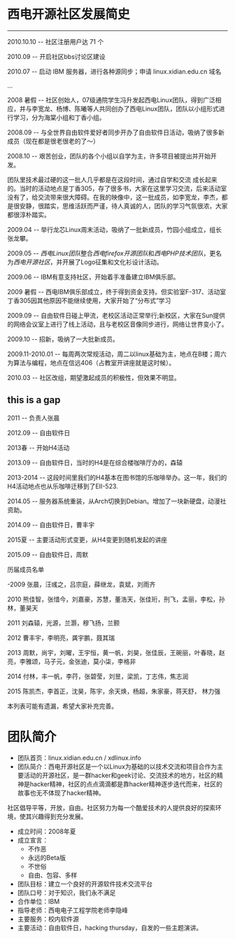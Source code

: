 # 西电开源社区发展简史
---

2010.10.10 -- 社区注册用户达 71 个

2010.09    -- 开启社区bbs讨论区建设

2010.07    -- 启动 IBM 服务器，进行各种源同步；申请 linux.xidian.edu.cn 域名

...

2008 暑假  -- 社区创始人，07级通院学生冯升发起西电Linux团队，得到广泛相应，并与李宽龙、杨博、陈曦等人共同创办了西电Linux团队，团队以小组形式进行学习，分为海棠小组和丁香小组。

2008.09    -- 与全世界自由软件爱好者同步开办了自由软件日活动，吸纳了很多新成员（现在都是很老很老的了～）

2008.10    -- 艰苦创业，团队的各个小组以自学为主，许多项目被提出并开始开发。

团队里技术最过硬的这一批人几乎都是在这段时间，通过自学和交流 成长起来的。当时的活动地点是丁香305，存了很多书，大家在这里学习交流，后来活动室没有了，给交流带来很大障碍。在我的映像中，这一批成员，如李宽龙，李杰，都是很安静，很踏实，思维活跃而严谨，待人真诚的人，团队的学习气氛很浓，大家都很淳朴踏实。


2009.04    -- 举行龙芯Linux周末活动，吸纳了一批新成员，竹园小组成立，组长张龙攀。

2009.05    -- *西电Linux团队*整合*西电firefox开源团队*和*西电PHP技术团队*，更名为*西电开源社区*，并开展了Logo征集和文化衫设计活动。

2009.06    -- IBM有意支持社区，开始着手准备建立IBM俱乐部。

2009 暑假  -- 西电IBM俱乐部成立，终于得到资金支持。但实验室F-317、活动室丁香305因其他原因不能继续使用，大家开始了“分布式”学习

2009.09    -- 自由软件日碰上甲流，老校区活动正常举行;新校区，大家在Sun提供的网络会议室上进行了线上活动，且与老校区音像同步进行，网络让世界变小了。

2009.10    -- 招新，吸纳了一大批新成员。

2009.11-2010.01  -- 每周两次常规活动，周二以linux基础为主，地点在B楼；周六为算法与编程，地点在信远406（占教室开讲座就是这时候）。

2010.03    -- 社区改组，期望激起成员的积极性，但效果不明显。

## this is a gap

2011       --  负责人张晨

2012.09    -- 自由软件日

2013春     -- 开始H4活动

2013.09    -- 自由软件日，当时的H4是在综合楼咖啡厅办的，森辕

2013-2014  -- 这段时间里我们的H4基本在图书馆的乐咖啡举办。这一年，我们的H4活动地点也从乐咖啡迁移到了EII-523.

2014.05    -- 服务器系统重装，从Arch切换到Debian。增加了一块新硬盘，动漫社资助。

2014.09    -- 自由软件日，曹丰宇

2015夏  -- 主要活动形式变更，从H4变更到随机发起的讲座

2015.09    -- 自由软件日，周默

历届成员名单

-2009 张晨，汪彧之，吕宗庭，薛继龙，袁斌，刘雨齐
	
2010 熊佳智，张惜今，刘嘉豪，苏慧，董浩天，张佳珩，刑飞，孟丽，李松，孙林，董昊天

2011 刘森辕，光源，兰灏，穆飞扬，兰颢

2012 曹丰宇，李明亮，龚宇鹏，聂其瑞

2013 周默，尚宇，刘曜，王宇恒，黄一帆，刘昊，张佳辰，王碗丽，叶春晓，赵亮，李雅颂，马子元，金张迪，莫小柒，李格非

2014 付林，丰一帆，李荇，张碧莹，刘昱，梁凯，丁志伟，焦志润

2015 陈凯杰，李首正，沈昊，陈宇，余天焕，杨超，朱家豪，蒋天舒， 林力强

本列表可能有遗漏，希望大家补充完善。

# 团队简介

* 团队首页：linux.xidian.edu.cn / xdlinux.info
* 团队简介：西电开源社区是一个以Linux为基础的以技术交流和项目合作为主要活动的开源社区，是一群hacker和geek讨论、交流技术的地方，社区的精神是hacker精神，社区的点点滴滴都是靠hacker精神逐步迭代而来，社区的故事也无不体现了hacker精神。

社区倡导平等，开放，自由。社区努力为每一个酷爱技术的人提供良好的探索环境，使其兴趣得到充分发展。

* 成立时间：2008年夏
* 成立宣言：
	* 不作恶
	* 永远的Beta版
	* 不世俗
	* 自由、包容、多样
* 团队目标：建立一个良好的开源软件技术交流平台
* 团队口号：对于知识，我们永不满足
* 合作单位：IBM
* 指导老师：西电电子工程学院老师李隐峰
* 主要服务：校内软件源
* 主要活动：自由软件日，hacking thursday，自发的一些主题演讲。


